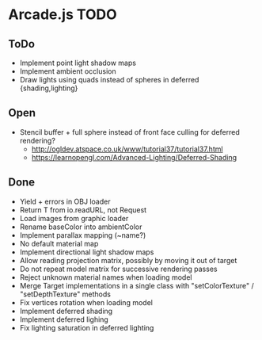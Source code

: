 Arcade.js TODO
==============

ToDo
----

- Implement point light shadow maps
- Implement ambient occlusion
- Draw lights using quads instead of spheres in deferred {shading,lighting}

Open
----

- Stencil buffer + full sphere instead of front face culling for deferred rendering?
  - http://ogldev.atspace.co.uk/www/tutorial37/tutorial37.html
  - https://learnopengl.com/Advanced-Lighting/Deferred-Shading

Done
----

- Yield + errors in OBJ loader
- Return T from io.readURL, not Request<T>
- Load images from graphic loader
- Rename baseColor into ambientColor
- Implement parallax mapping (~name?)
- No default material map
- Implement directional light shadow maps
- Allow reading projection matrix, possibly by moving it out of target
- Do not repeat model matrix for successive rendering passes
- Reject unknown material names when loading model
- Merge Target implementations in a single class with "setColorTexture" / "setDepthTexture" methods
- Fix vertices rotation when loading model
- Implement deferred shading
- Implement deferred lighing
- Fix lighting saturation in deferred lighting
